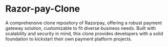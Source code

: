 # Razor-pay-Clone
A comprehensive clone repository of Razorpay, offering a robust payment gateway solution, customizable to fit diverse business needs. Built with scalability and security in mind, this clone provides developers with a solid foundation to kickstart their own payment platform projects.
